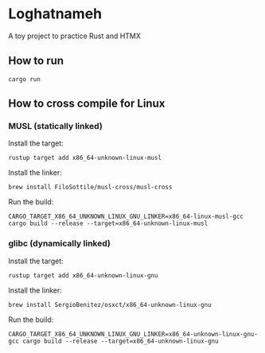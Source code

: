 # Loghatnameh
A toy project to practice Rust and HTMX

## How to run
```cargo run```

## How to cross compile for Linux
### MUSL (statically linked)
Install the target:
```
rustup target add x86_64-unknown-linux-musl
```

Install the linker:
```
brew install FiloSottile/musl-cross/musl-cross
```

Run the build:
```
CARGO_TARGET_X86_64_UNKNOWN_LINUX_GNU_LINKER=x86_64-linux-musl-gcc cargo build --release --target=x86_64-unknown-linux-musl
```

### glibc (dynamically linked)
Install the target:
```
rustup target add x86_64-unknown-linux-gnu
```

Install the linker:
```
brew install SergioBenitez/osxct/x86_64-unknown-linux-gnu
```

Run the build:
```
CARGO_TARGET_X86_64_UNKNOWN_LINUX_GNU_LINKER=x86_64-unknown-linux-gnu-gcc cargo build --release --target=x86_64-unknown-linux-gnu
```